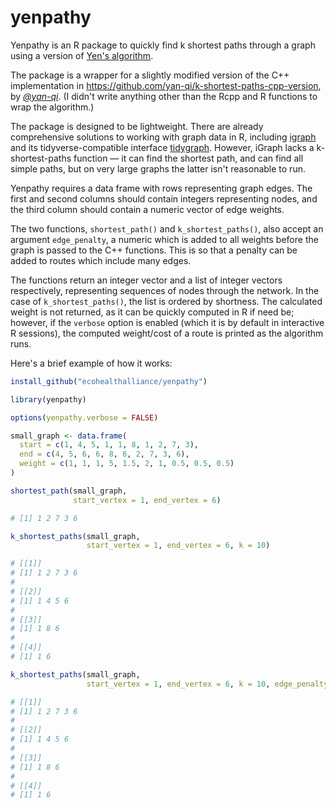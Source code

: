 # yenpathy

Yenpathy is an R package to quickly find k shortest paths through a graph using a version of [Yen's algorithm](https://en.wikipedia.org/wiki/Yen%27s_algorithm).

The package is a wrapper for a slightly modified version of the C++ implementation in https://github.com/yan-qi/k-shortest-paths-cpp-version, by *[@yan-qi](https://github.com/yan-qi)*. (I didn't write anything other than the Rcpp and R functions to wrap the algorithm.)

The package is designed to be lightweight. There are already comprehensive solutions to working with graph data in R, including [igraph](http://igraph.org/r/) and its tidyverse-compatible interface [tidygraph](https://github.com/thomasp85/tidygraph). However, iGraph lacks a k-shortest-paths function — it can find the shortest path, and can find all simple paths, but on very large graphs the latter isn't reasonable to run.

Yenpathy requires a data frame with rows representing graph edges. The first and second columns should contain integers representing nodes, and the third column should contain a numeric vector of edge weights.

The two functions, `shortest_path()` and `k_shortest_paths()`, also accept an argument `edge_penalty`, a numeric which is added to all weights before the graph is passed to the C++ functions. This is so that a penalty can be added to routes which include many edges.

The functions return an integer vector and a list of integer vectors respectively, representing sequences of nodes through the network. In the case of `k_shortest_paths()`, the list is ordered by shortness. The calculated weight is not returned, as it can be quickly computed in R if need be; however, if the `verbose` option is enabled (which it is by default in interactive R sessions), the computed weight/cost of a route is printed as the algorithm runs.

Here's a brief example of how it works:

```r
install_github("ecohealthalliance/yenpathy")

library(yenpathy)

options(yenpathy.verbose = FALSE)

small_graph <- data.frame(
  start = c(1, 4, 5, 1, 1, 8, 1, 2, 7, 3),
  end = c(4, 5, 6, 6, 8, 6, 2, 7, 3, 6),
  weight = c(1, 1, 1, 5, 1.5, 2, 1, 0.5, 0.5, 0.5)
)

shortest_path(small_graph,
              start_vertex = 1, end_vertex = 6)

# [1] 1 2 7 3 6

k_shortest_paths(small_graph,
                 start_vertex = 1, end_vertex = 6, k = 10)

# [[1]]
# [1] 1 2 7 3 6
# 
# [[2]]
# [1] 1 4 5 6
# 
# [[3]]
# [1] 1 8 6
# 
# [[4]]
# [1] 1 6

k_shortest_paths(small_graph,
                 start_vertex = 1, end_vertex = 6, k = 10, edge_penalty = 0)

# [[1]]
# [1] 1 2 7 3 6
# 
# [[2]]
# [1] 1 4 5 6
# 
# [[3]]
# [1] 1 8 6
# 
# [[4]]
# [1] 1 6
```
